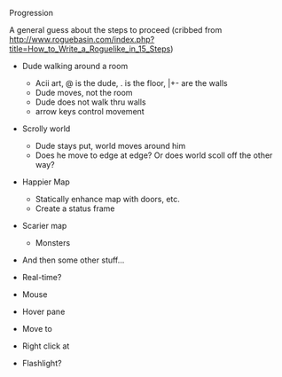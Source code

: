 Progression

A general guess about the steps to proceed (cribbed from http://www.roguebasin.com/index.php?title=How_to_Write_a_Roguelike_in_15_Steps)

* Dude walking around a room
  * Acii art, @ is the dude, . is the floor, |+- are the walls
  * Dude moves, not the room
  * Dude does not walk thru walls
  * arrow keys control movement
  
* Scrolly world
  * Dude stays put, world moves around him
  * Does he move to edge at edge? Or does world scoll off the other way?
  
* Happier Map
  * Statically enhance map with doors, etc.
  * Create a status frame

* Scarier map
  * Monsters
  
* And then some other stuff...
 * Real-time?
 * Mouse
  * Hover pane
  * Move to
  * Right click at
 * Flashlight?
 

